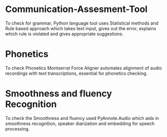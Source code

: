 # Communication-Assesment-Tool
To check for grammar, Python language tool uses Statistical methods and Rule based approach which takes text input, gives out the error, explains which rule is violated and gives appropriate suggestions.
# Phonetics
To check Phonetics Montserrat Force Aligner automates alignment of audio recordings with text transcriptions, essential for phonetics checking.
# Smoothness and  fluency Recognition
To check the Smoothness and  fluency used  PyAnnote.Audio which aids in smoothness recognition, speaker diarization and embedding for speech processing.





